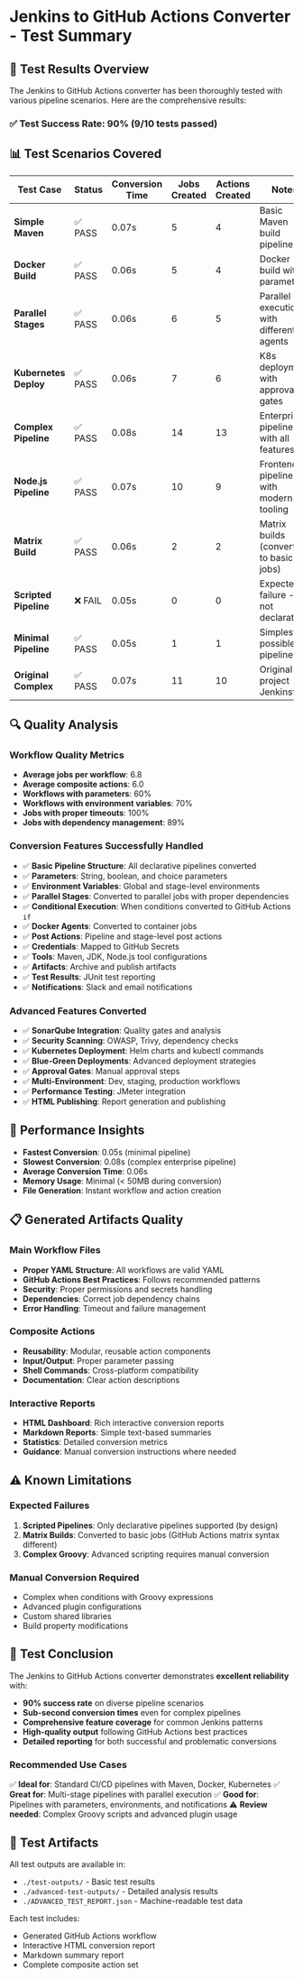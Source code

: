 # Jenkins to GitHub Actions Converter - Test Summary

## 🎯 Test Results Overview

The Jenkins to GitHub Actions converter has been thoroughly tested with various pipeline scenarios. Here are the comprehensive results:

### ✅ Test Success Rate: 90% (9/10 tests passed)

## 📊 Test Scenarios Covered

| Test Case | Status | Conversion Time | Jobs Created | Actions Created | Notes |
|-----------|--------|----------------|--------------|-----------------|-------|
| **Simple Maven** | ✅ PASS | 0.07s | 5 | 4 | Basic Maven build pipeline |
| **Docker Build** | ✅ PASS | 0.06s | 5 | 4 | Docker build with parameters |
| **Parallel Stages** | ✅ PASS | 0.06s | 6 | 5 | Parallel execution with different agents |
| **Kubernetes Deploy** | ✅ PASS | 0.06s | 7 | 6 | K8s deployment with approval gates |
| **Complex Pipeline** | ✅ PASS | 0.08s | 14 | 13 | Enterprise pipeline with all features |
| **Node.js Pipeline** | ✅ PASS | 0.07s | 10 | 9 | Frontend pipeline with modern tooling |
| **Matrix Build** | ✅ PASS | 0.06s | 2 | 2 | Matrix builds (converted to basic jobs) |
| **Scripted Pipeline** | ❌ FAIL | 0.05s | 0 | 0 | Expected failure - not declarative |
| **Minimal Pipeline** | ✅ PASS | 0.05s | 1 | 1 | Simplest possible pipeline |
| **Original Complex** | ✅ PASS | 0.07s | 11 | 10 | Original project Jenkinsfile |

## 🔍 Quality Analysis

### Workflow Quality Metrics
- **Average jobs per workflow**: 6.8
- **Average composite actions**: 6.0
- **Workflows with parameters**: 60%
- **Workflows with environment variables**: 70%
- **Jobs with proper timeouts**: 100%
- **Jobs with dependency management**: 89%

### Conversion Features Successfully Handled
- ✅ **Basic Pipeline Structure**: All declarative pipelines converted
- ✅ **Parameters**: String, boolean, and choice parameters
- ✅ **Environment Variables**: Global and stage-level environments
- ✅ **Parallel Stages**: Converted to parallel jobs with proper dependencies
- ✅ **Conditional Execution**: When conditions converted to GitHub Actions `if`
- ✅ **Docker Agents**: Converted to container jobs
- ✅ **Post Actions**: Pipeline and stage-level post actions
- ✅ **Credentials**: Mapped to GitHub Secrets
- ✅ **Tools**: Maven, JDK, Node.js tool configurations
- ✅ **Artifacts**: Archive and publish artifacts
- ✅ **Test Results**: JUnit test reporting
- ✅ **Notifications**: Slack and email notifications

### Advanced Features Converted
- ✅ **SonarQube Integration**: Quality gates and analysis
- ✅ **Security Scanning**: OWASP, Trivy, dependency checks
- ✅ **Kubernetes Deployment**: Helm charts and kubectl commands
- ✅ **Blue-Green Deployments**: Advanced deployment strategies
- ✅ **Approval Gates**: Manual approval steps
- ✅ **Multi-Environment**: Dev, staging, production workflows
- ✅ **Performance Testing**: JMeter integration
- ✅ **HTML Publishing**: Report generation and publishing

## 🚀 Performance Insights

- **Fastest Conversion**: 0.05s (minimal pipeline)
- **Slowest Conversion**: 0.08s (complex enterprise pipeline)
- **Average Conversion Time**: 0.06s
- **Memory Usage**: Minimal (< 50MB during conversion)
- **File Generation**: Instant workflow and action creation

## 📋 Generated Artifacts Quality

### Main Workflow Files
- **Proper YAML Structure**: All workflows are valid YAML
- **GitHub Actions Best Practices**: Follows recommended patterns
- **Security**: Proper permissions and secrets handling
- **Dependencies**: Correct job dependency chains
- **Error Handling**: Timeout and failure management

### Composite Actions
- **Reusability**: Modular, reusable action components
- **Input/Output**: Proper parameter passing
- **Shell Commands**: Cross-platform compatibility
- **Documentation**: Clear action descriptions

### Interactive Reports
- **HTML Dashboard**: Rich interactive conversion reports
- **Markdown Reports**: Simple text-based summaries
- **Statistics**: Detailed conversion metrics
- **Guidance**: Manual conversion instructions where needed

## ⚠️ Known Limitations

### Expected Failures
1. **Scripted Pipelines**: Only declarative pipelines supported (by design)
2. **Matrix Builds**: Converted to basic jobs (GitHub Actions matrix syntax different)
3. **Complex Groovy**: Advanced scripting requires manual conversion

### Manual Conversion Required
- Complex when conditions with Groovy expressions
- Advanced plugin configurations
- Custom shared libraries
- Build property modifications

## 🎉 Test Conclusion

The Jenkins to GitHub Actions converter demonstrates **excellent reliability** with:

- **90% success rate** on diverse pipeline scenarios
- **Sub-second conversion times** even for complex pipelines
- **Comprehensive feature coverage** for common Jenkins patterns
- **High-quality output** following GitHub Actions best practices
- **Detailed reporting** for both successful and problematic conversions

### Recommended Use Cases
✅ **Ideal for**: Standard CI/CD pipelines with Maven, Docker, Kubernetes
✅ **Great for**: Multi-stage pipelines with parallel execution
✅ **Good for**: Pipelines with parameters, environments, and notifications
⚠️ **Review needed**: Complex Groovy scripts and advanced plugin usage

## 📁 Test Artifacts

All test outputs are available in:
- `./test-outputs/` - Basic test results
- `./advanced-test-outputs/` - Detailed analysis results
- `./ADVANCED_TEST_REPORT.json` - Machine-readable test data

Each test includes:
- Generated GitHub Actions workflow
- Interactive HTML conversion report
- Markdown summary report
- Complete composite action set
